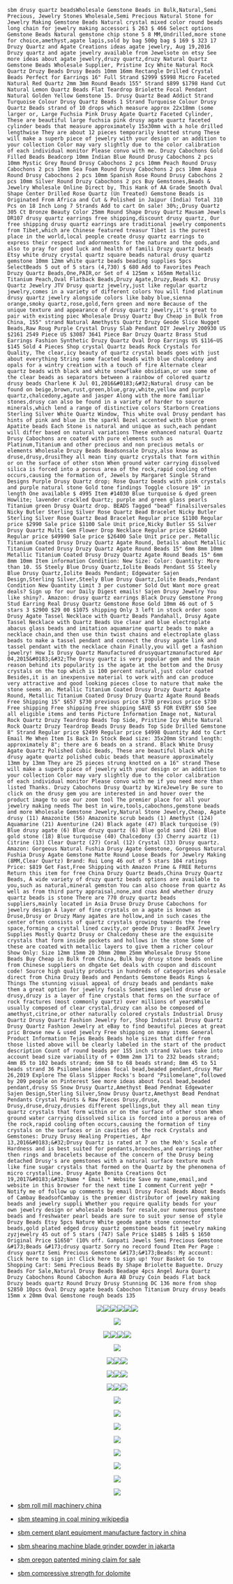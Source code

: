 
```
sbm drusy quartz beadsWholesale Gemstone Beads in Bulk,Natural,Semi Precious, Jewelry Stones Wholesale,Semi Precious Natural Stone for Jewelry Making Gemstone Beads Natural crystal mixed color round beads long chain for jewelry making accessori $ 263 $ 466 Select options Gemstone Beads Natural gemstone chip stone 5 8 MM,Undrilled,more stone for choice,amethyst,agate lapis,sold by bag 500g bag $ 169 $ 323 17 Druzy Quartz and Agate Creations ideas agate jewelry, Aug 19,2016 Druzy quartz and agate jewelry available from Jewelsote on etsy See more ideas about agate jewelry,druzy quartz,druzy Natural Quartz Gemstone Beads Wholesale Supplier, Pristine Icy White Natural Rock Quartz Druzy Beads Drusy Beads 10mm 16mm Rectangle Drilled Crystal Beads Perfect for Earrings 16" Full Strand $2999 $5998 Micro Faceted Natural Red Quartz 2mm 3mm Round Beads 155" Strand $899 $1798 Hand Cut Natural Lemon Quartz Beads Flat Teardrop Briolette Focal Pendant Natural Golden Yellow Gemstone 15. Drusy Quartz Bead Addict Strand Turquoise Colour Drusy Quartz Beads 1 Strand Turquoise Colour Drusy Quartz Beads strand of 10 drops which measure approx 22x18mm (some larger or, Large Fuchsia Pink Drusy Agate Quartz Faceted Cylinder, These are beautiful large fuchsia pink drusy agate quartz faceted cylinder beads that measure approximately 15x30mm with a hole drilled lengthwise They are about 12 pieces temporarily knotted strung These will make a superb piece of jewelry with your design or an addition to your collection Color may vary slightly due to the color calibration of each individual monitor Please convo with me. Druzy Cabochons Gold Filled Beads Beadcorp 10mm Indian Blue Round Drusy Cabochons 2 pcs 10mm Mystic Grey Round Drusy Cabochons 2 pcs 10mm Peach Round Drusy Cabochons 2 pcs 10mm Sea Foam Round Drusy Cabochons 2 pcs 10mm Aqua Round Drusy Cabochons 2 pcs 10mm Spanish Rose Round Drusy Cabochons 2 pcs 10mm Silver Round Druzy Cabochons 2 pcs Buy Gemstones,Beads & Jewelry Wholesale Online Direct by, This Hank of AA Grade Smooth Oval Shape Center Drilled Rose Quartz (Un Treated) Gemstone Beads is Originated From Africa and Cut & Polished in Jaipur (India) Total 310 Pcs on 18 Inch Long 7 Strands Add to cart On sale! 30%;,Drusy Quartz 305 Ct Bronze Beauty Color 25mm Round Shape Drusy Quartz Mausam Jewels DR107 drusy quartz earrings free shipping,discount drusy quartz, Our free shipping drusy quartz earrings are traditional jewelry components from Tibet,which are Chinese featured treasur Tibet is the purest place in the world,local people create drusy quartz earrings to express their respect and adornments for the nature and the gods,and also to pray for good luck and health of famili Druzy quartz beads Etsy white druzy crystal quartz square beads natural drusy quartz gemstone 10mm 12mm white quartz beads beading supplies 5pcs SelectBeads 5 out of 5 stars (4,730) $ 680 Add to Favorites Peach Druzy Quartz Beads,One,PAIR,or Set of 4 125mm x 165mm Metallic Titanium Peach,Oval Flatback Beads,Druzy Agate,Druzy,Beads KJ. Drusy Quartz Jewelry JTV Drusy quartz jewelry,just like regular quartz jewelry,comes in a variety of different colors You will find platinum drusy quartz jewelry alongside colors like baby blue,sienna orange,smoky quartz,rose,gold,fern green and more Because of the unique texture and appearance of drusy quartz jewelry,it's great to pair with existing piec Wholesale Drusy Quartz Buy Cheap in Bulk from China, 155" strand Natural Amethysts Quartz Druzy Geode Slice Nugget Beads,Raw Roug Purple Crystal Drusy Slab Pendant DIY Jewelry 200930 US $2161 2549 Piece US $3087 3641 Piece Bar Druzy Quartz Brass Stud Earrings Fashion Synthetic Druzy Quartz Oval Drop Earrings US $116~US $145 Sold 4 Pieces Shop crystal Quartz beads Rock Crystals for Quality, The clear,icy beauty of quartz crystal beads goes with just about everything String some faceted beads with blue chalcedony and opals for a wintry creation with a touch of fire Alternate clear quartz beads with black and white snowflake obsidian,or use some of the clear beads as separators between a rainbow of colored quartz drusy beads Charlene K Jul 01,2016&#0183;&#32;Natural drusy can be found on beige,brown,rust,green,blue,gray,white,yellow and purple quartz,chalcedony,agate and jasper Along with the more familiar stones,drusy can also be found in a variety of harder to source minerals,which lend a range of distinctive colors Starborn Creations Sterling Silver White Quartz Window, This white oval Drusy pendant has hints of pink and blue in the sparkl Bezel accented with blue green Apatite beads Each Stone is natural and unique as such,each pendant will differ based on natural variations These enhanced natural Quartz Drusy Cabochons are coated with pure elements such as Platinum,Titanium and other precious and non precious metals or elements Wholesale Druzy Beads Beadsonsale Druzy,also know as druse,drusy,drusiThey all mean tiny quartz crystals that form within or on the surface of other ston When ground water carrying dissolved silica is forced into a porous area of the rock,rapid cooling often occurs,causing the formation of, Jewels by Margaret Single Strand Designs Purple Drusy Quartz drop; Rose Quartz beads with pink crystals and purple natural stone Gold tone findings Toggle closure 19" in length One available $ 4995 Item #14030 Blue turquoise & dyed green Howlite; lavender crackled Quartz; purple and green glass pearls Titanium green Drusy Quartz drop. BEADS Tagged "bead" finalsilversales Nicky Butler Sterling Silver Rose Quartz Bead Bracelet Nicky Butler Sterling Silver Rose Quartz Bead Bracelet Regular price $1100 Regular price $2990 Sale price $1100 Sale Unit price,Nicky Butler SS Silver Drusy Quartz Multi Gem Flower Drop Necklace Regular price $26400 Regular price $49990 Sale price $26400 Sale Unit price per. Metallic Titanium Coated Drusy Druzy Quartz Agate Round, Details about Metallic Titanium Coated Drusy Druzy Quartz Agate Round Beads 15" 6mm 8mm 10mm Metallic Titanium Coated Drusy Druzy Quartz Agate Round Beads 15" 6mm 8mm 10mm Item information Condition: New Size: Color: Quantity: More than 10. SS Steely Blue Drusy Quartz,Iolite Beads Pendant SS Steely Blue Drusy Quartz,Iolite Beads Pendant; Edgewater Sajen Design,Sterling Silver,Steely Blue Drusy Quartz,Iolite Beads,Pendant Condition New Quantity Limit 3 per customer Sold Out Want more great deals? Sign up for our Daily Digest emails! Sajen Drusy Jewelry You like shiny?. Amazon: drusy quartz earrings Black Druzy Gemstone Prong Stud Earring Real Drusy Quartz Gemstone Rose Gold 10mm 46 out of 5 stars 3 $2900 $29 00 $1075 shipping Only 3 left in stock order soon Drusy Agate Tassel Necklace with Quartz Beads Pandahall, Drusy Agate Tassel Necklace with Quartz Beads Use clear and blue electroplate abacus glass beads and imitation aquamarine quartz beads to make a necklace chain,and then use thin twist chains and electroplate glass beads to make a tassel pendant and connect the drusy agate link and tassel pendant with the necklace chain Finally,you will get a fashion jewelry! How Is Drusy Quartz Manufactured drusyquartzmanufactured Apr 04,2015&#0183;&#32;The Drusy quartz is very popular gem and the main reason behind its popularity is the agate at the bottom and the Drusy crystals on the top which is 100 percent natural,just color coated Besides,it is an inexpensive material to work with and can produce very attractive and good looking pieces close to nature that make the stone seems an. Metallic Titanium Coated Drusy Druzy Quartz Agate Round, Metallic Titanium Coated Drusy Druzy Quartz Agate Round Beads Free Shipping 15" $657 $730 previous price $730 previous price $730 Free shipping Free shipping Free shipping SAVE $5 FOR EVERY $50 See all eligible items and terms Picture Information Image not, Natural Rock Quartz Druzy Teardrop Beads Top Side, Pristine Icy White Natural Rock Quartz Druzy Teardrop Beads Drusy Beads Top Side Drilled Gemstone 8" Strand Regular price $2499 Regular price $4998 Quantity Add to Cart Email Me When Item Is Back In Stock Bead size: 35x20mm Strand length: approximately 8"; there are 6 beads on a strand. Black White Drusy Agate Quartz Polished Cubic Beads, These are beautiful black white drusy agate quartz polished cubic beads that measure approximately 13mm by 13mm They are 25 pieces strung knotted on a 16" strand These will make a superb piece of jewelry with your design or an addition to your collection Color may vary slightly due to the color calibration of each individual monitor Please convo with me if you need more than listed Thanks. Druzy Cabochons Drusy Quartz by WireJewelry Be sure to click on the drusy gem you are interested in and hover over the product image to use our zoom tool The premier place for all your jewelry making needs The best in wire,tools,cabochons,gemstone beads and more Wholesale Gemstone Jewelry,Natural Stone Jewelry,Cheap, Agate drusy (11) Amazonite (56) Amazonite scrub beads (1) Amethyst (124) Aquamarine (21) Aventurine (24) Black agate (47) Black turquoise (9) Blue drusy agate (6) Blue druzy quartz (6) Blue gold sand (26) Blue gold stone (18) Blue turquoise (40) Chalcedony (3) Cherry auartz (1) Citrine (13) Clear Quartz (27) Coral (12) Crystal (33) Drusy quartz. Amazon: Gorgeous Natural Fushia Drusy Agate Gemstone, Gorgeous Natural Fushia Drusy Agate Gemstone Matte Round Loose Beads for Jewelry Making (8MM,Clear Quartz) Brand: Rui Long 46 out of 5 stars 104 ratings Price: $819 Get Fast,Free Shipping with Amazon Prime & FREE Returns Return this item for free China Druzy Quartz Beads,China Druzy Quartz Beads, A wide variety of druzy quartz beads options are available to you,such as natural,mineral gemston You can also choose from quartz As well as from third party appraisal,none,and cnas And whether druzy quartz beads is stone There are 770 druzy quartz beads suppliers,mainly located in Asia Druse Druzy Druse Cabochons for jewelry design A layer of fine crystals on a agate is known as Druse,Drusy or Druzy Many agates are hollow,and in such cases the center often consists of quartz crystals growing towards the free space,forming a crystal lined cavity,or geode Drusy : BeadFX Jewelry Supplies Mostly Quartz Drusy or Chalcedony these are the exquisite crystals that form inside pockets and hollows in the stone Some of these are coated with metallic layers to give them a richer colour Show Only: Size 12mm 15mm 20 30mm 20mm 25mm Wholesale Drusy Stone Beads Buy Cheap in Bulk from China, Bulk buy drusy stone beads online from Chinese suppliers on dhgate Get deals with coupon and discount code! Source high quality products in hundreds of categories wholesale direct from China Druzy Beads and Pendants Gemstone Beads Rings & Things The stunning visual appeal of druzy beads and pendants make them a great option for jewelry focals Sometimes spelled druse or drusy,druzy is a layer of fine crystals that forms on the surface of rock fractures (most commonly quartz) over millions of yearsWhile usually composed of clear crystal,druzy can also be composed of amethyst,citrine,or other naturally colored crystals Industrial Drusy Quartz Drusy Quartz Fashion Jewelry for, Shop Industrial Drusy Quartz Drusy Quartz Fashion Jewelry at eBay to find beautiful pieces at great pric Browse new & used jewelry Free shipping on many items General Product Information Tejas Beads Beads hole sizes that differ from those listed above will be clearly labeled in the start of the product description Count of round beads per 155 inch strand Values take into account bead size variability of + 03mm 2mm 171 to 232 beads strand; 4mm 85 to 102 beads strand; 6mm 58 to 68 beads strand; 8mm 45 to 51 beads strand 36 Psilomelane ideas focal bead,beaded pendant,drusy Mar 26,2019 Explore The Glass Slipper Rocks's board "Psilomelane",followed by 209 people on Pinterest See more ideas about focal bead,beaded pendant,drusy SS Snow Drusy Quartz,Amethyst Bead Pendnat Edgewater Sajen Design,Sterling Silver,Snow Drusy Quartz,Amethyst Bead Pendnat Pendants Crystal Points & Raw Pieces Drusy,druse, Drusy,druse,druzy,drusies different spellings,but they all mean tiny quartz crystals that form within or on the surface of other ston When ground water carrying dissolved silica is forced into a porous area of the rock,rapid cooling often occurs,causing the formation of tiny crystals on the surfaces or in cavities of the rock Crystals and Gemstones: Druzy Drusy Healing Properties, Apr 13,2016&#0183;&#32;Drusy Quartz is rated at 7 on the Moh's Scale of Hardness and is best suited for pendants,brooches,and earrings rather then rings and bracelets because of the concern of the Drusy being detached Drusy's are gemstones with a natural surface texture much like fine sugar crystals that formed on the Quartz by the phenomena of micro crystalline. Drusy Agate Bonita Creations Oct 19,2017&#0183;&#32;Name * Email * Website Save my name,email,and website in this browser for the next time I comment Current ye@r * Notify me of follow up comments by email Drusy Focal Beads About Beads of Cambay BeadsofCambay is the premier distributor of jewelry making beads and jewelry suppli Whether you require quality beads for your own jewelry design or wholesale beads for resale,our numerous gemstone beads and freshwater pearl beads are sure to suit your sense of style Druzy Beads Etsy 5pcs Nature White geode agate stone connector beads,gold plated edged drusy quartz gemstone beads fit jewelry making zyzjewelry 45 out of 5 stars (747) Sale Price $1485 $ 1485 $ 1650 Original Price $1650" (10% off. Ganpati Jewels Semi Precious Gemstone &#173;Beads &#173;drusy quartz Sorry no record found Item Per Page : drusy quartz Semi Precious Gemstone &#173;&#173;Beads: My account: Click here to sign in! Click here to sign up! Your Basket Go to Shopping Cart: Semi Precious Beads By Shape Briolette Baguette. Druzy Beads For Sale,Natural Drusy Beads Beadage 4pcs Angel Aura Quartz Druzy Cabochons Round Cabochon Aura AB Druzy Coin beads Flat back Druzy beads quartz Round Druzy Drusy Stunning DC 136 more from shop $2850 10pcs Oval Druzy agate beads Cabochon Titanium Druzy drusy beads 15mm x 20mm Oval Gemstone rough beads 135 
```

<div align="center">
  
<a rel="nofollow" href="https://m.shibang-china.com?f=github&k=sbm+drusy+quartz+beads"><img src="https://static.shibang-china.com/en/l.png"></a><img src="https://static.shibang-china.com/en/hw.png"><a rel="nofollow" href="https://m.shibang-china.com/product/?f=github&k=sbm+drusy+quartz+beads"><img src="https://static.shibang-china.com/en/p.png"></a><a rel="nofollow" href="https://m.shibang-china.com/cases/?f=github&k=sbm+drusy+quartz+beads"><img src="https://static.shibang-china.com/en/c.png"></a><a rel="nofollow" href="https://m.shibang-china.com/news/?f=github&k=sbm+drusy+quartz+beads"><img src="https://static.shibang-china.com/en/n.png"></a><a rel="nofollow" href="https://m.shibang-china.com?f=github&k=sbm+drusy+quartz+beads"><img src="https://static.shibang-china.com/en/m.png"></a>

<a rel="nofollow" href="https://m.shibang-china.com/product/?f=github&k=sbm+drusy+quartz+beads"><img src="https://static.shibang-china.com/en/b.jpg"></a>
  
<a rel="nofollow" href="https://m.shibang-china.com/solution-aggregate.html?f=github&k=sbm+drusy+quartz+beads"><img src="https://static.shibang-china.com/en/a.jpg"></a><a rel="nofollow" href="https://m.shibang-china.com/solution-mine.html?f=github&k=sbm+drusy+quartz+beads"><img src="https://static.shibang-china.com/en/m.jpg"></a><a rel="nofollow" href="https://m.shibang-china.com/solution-mill.html?f=github&k=sbm+drusy+quartz+beads"><img src="https://static.shibang-china.com/en/g.jpg"></a><a rel="nofollow" href="https://m.shibang-china.com/solution-epc.html?f=github&k=sbm+drusy+quartz+beads"><img src="https://static.shibang-china.com/en/e.jpg"></a>

<a rel="nofollow" href="https://m.shibang-china.com/product/?f=github&k=sbm+drusy+quartz+beads"><img src="https://static.shibang-china.com/en/a-p.png"></a>

<a rel="nofollow" href="https://m.shibang-china.com/product/crusher/c6x.html?f=github&k=sbm+drusy+quartz+beads"><img src="https://static.shibang-china.com/en/j.jpg"></a><a rel="nofollow" href="https://m.shibang-china.com/product/crusher/ci5x.html?f=github&k=sbm+drusy+quartz+beads"><img src="https://static.shibang-china.com/en/i.jpg"></a><a rel="nofollow" href="https://m.shibang-china.com/product/crusher/hst.html?f=github&k=sbm+drusy+quartz+beads"><img src="https://static.shibang-china.com/en/c.jpg"></a>

<a rel="nofollow" href="https://m.shibang-china.com/product/mill/mtw.html?f=github&k=sbm+drusy+quartz+beads"><img src="https://static.shibang-china.com/en/mtw.jpg"></a><a rel="nofollow" href="https://m.shibang-china.com/product/mill/scm.html?f=github&k=sbm+drusy+quartz+beads"><img src="https://static.shibang-china.com/en/scm.jpg"></a><a rel="nofollow" href="https://m.shibang-china.com/product/mill/lm.html?f=github&k=sbm+drusy+quartz+beads"><img src="https://static.shibang-china.com/en/lm.jpg"></a>

<a rel="nofollow" href="https://m.shibang-china.com/product/sand/vsi6x.html?f=github&k=sbm+drusy+quartz+beads"><img src="https://static.shibang-china.com/en/6x.jpg"></a><a rel="nofollow" href="https://m.shibang-china.com/product/sand/vu.html?f=github&k=sbm+drusy+quartz+beads"><img src="https://static.shibang-china.com/en/vu.jpg"></a><a rel="nofollow" href="https://m.shibang-china.com/product/mobile/klun.html?f=github&k=sbm+drusy+quartz+beads"><img src="https://static.shibang-china.com/en/k.jpg"></a>

<a rel="nofollow" href="https://m.shibang-china.com/cases/?f=github&k=sbm+drusy+quartz+beads"><img src="https://static.shibang-china.com/en/case.png"></a>

<a rel="nofollow" href="https://m.shibang-china.com/cases/aggregate/202.html?f=github&k=sbm+drusy+quartz+beads"><img src="https://static.shibang-china.com/en/c-1.jpg"></a>

<a rel="nofollow" href="https://m.shibang-china.com/cases/aggregate/203.html?f=github&k=sbm+drusy+quartz+beads"><img src="https://static.shibang-china.com/en/c-2.jpg"></a>

<a rel="nofollow" href="https://m.shibang-china.com/cases/mill/123.html?f=github&k=sbm+drusy+quartz+beads"><img src="https://static.shibang-china.com/en/c-3.jpg"></a>

<a rel="nofollow" href="https://m.shibang-china.com/contact_us.html?f=github&k=sbm+drusy+quartz+beads"><img src="https://static.shibang-china.com/en/contact.png"></a>

<a rel="nofollow" href="https://swt.shibang-china.com/?f=github&k=sbm+drusy+quartz+beads"><img src="https://static.shibang-china.com/en/chat.png"></a>

<a rel="nofollow" href="https://whatsapp.shibangsoft.com/WhatsApp.php?f=github&k=sbm+drusy+quartz+beads"><img src="https://static.shibang-china.com/en/whatsapp.png"></a>

<a rel="nofollow" href="https://m.shibang-china.com/?f=github&k=sbm+drusy+quartz+beads"><img src="https://static.shibang-china.com/en/website.png"></a>

</div>


* [sbm roll mill machinery china](sbm%20roll%20mill%20machinery%20china.md)

* [sbm steaming in coal mining wikipedia](sbm%20steaming%20in%20coal%20mining%20wikipedia.md)

* [sbm cement plant equipment manufacture factory in china](sbm%20cement%20plant%20equipment%20manufacture%20factory%20in%20china.md)

* [sbm shearing machine blade grinder powder in jakarta](sbm%20shearing%20machine%20blade%20grinder%20powder%20in%20jakarta.md)

* [sbm oregon patented mining claim for sale](sbm%20oregon%20patented%20mining%20claim%20for%20sale.md)

* [sbm compressive strength for dolomite](sbm%20compressive%20strength%20for%20dolomite.md)